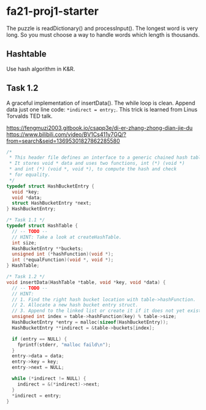 # fa21-proj1-starter

<!-- Please add a description about what you created! Also add lessons you learned or bugs you encountered.  -->
The puzzle is readDictionary() and processInput(). The longest word is very long. So you must choose a way to handle words which length is thousands.

## Hashtable

Use hash algorithm in K&R.

## Task 1.2

A graceful implementation of insertData(). The while loop is clean.
Append data just one line code: `*indirect = entry;`.
This trick is learned from Linus Torvalds TED talk.

https://fengmuzi2003.gitbook.io/csapp3e/di-er-zhang-zhong-dian-jie-du
https://www.bilibili.com/video/BV1Cs411y7GQ/?from=search&seid=13695301827862285580

```c
/*
 * This header file defines an interface to a generic chained hash table. 
 * It stores void * data and uses two functions, int (*) (void *)
 * and int (*) (void *, void *), to compute the hash and check
 * for equality.
 */
typedef struct HashBucketEntry {
  void *key;
  void *data;
  struct HashBucketEntry *next;
} HashBucketEntry;

/* Task 1.1 */
typedef struct HashTable {
  // -- TODO --
  // HINT: Take a look at createHashTable.
  int size;
  HashBucketEntry **buckets;
  unsigned int (*hashFunction)(void *);
  int (*equalFunction)(void *, void *);
} HashTable;

/* Task 1.2 */
void insertData(HashTable *table, void *key, void *data) {
  // -- TODO --
  // HINT:
  // 1. Find the right hash bucket location with table->hashFunction.
  // 2. Allocate a new hash bucket entry struct.
  // 3. Append to the linked list or create it if it does not yet exist. 
  unsigned int index = table->hashFunction(key) % table->size;
  HashBucketEntry *entry = malloc(sizeof(HashBucketEntry));
  HashBucketEntry **indirect = &table->buckets[index];

  if (entry == NULL) {
    fprintf(stderr, "malloc faild\n");
  }
  entry->data = data;
  entry->key = key;
  entry->next = NULL;

  while (*indirect != NULL) {
    indirect = &(*indirect)->next;
  }
  *indirect = entry;
}
```
